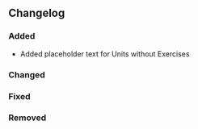 ## Changelog

### Added

- Added placeholder text for Units without Exercises

### Changed

### Fixed

### Removed

